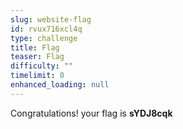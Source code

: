 ```yaml
---
slug: website-flag
id: rvux716xcl4q
type: challenge
title: Flag
teaser: Flag
difficulty: ""
timelimit: 0
enhanced_loading: null
---
```

Congratulations!  your flag is **sYDJ8cqk**
